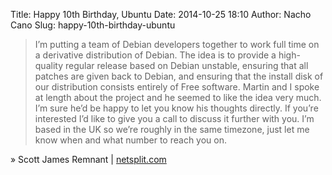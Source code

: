 Title: Happy 10th Birthday, Ubuntu
Date: 2014-10-25 18:10
Author: Nacho Cano
Slug: happy-10th-birthday-ubuntu

> I’m putting a team of Debian developers together to work full time on
> a derivative distribution of Debian. The idea is to provide a
> high-quality regular release based on Debian unstable, ensuring that
> all patches are given back to Debian, and ensuring that the install
> disk of our distribution consists entirely of Free software. Martin
> and I spoke at length about the project and he seemed to like the idea
> very much. I’m sure he’d be happy to let you know his thoughts
> directly. If you’re interested I’d like to give you a call to discuss
> it further with you. I’m based in the UK so we’re roughly in the same
> timezone, just let me know when and what number to reach you on.

» Scott James Remnant | [netsplit.com][]

  [netsplit.com]: http://netsplit.com/happy-10th-birthday-ubuntu
    "Happy 10th Birthday, Ubuntu"
